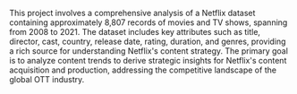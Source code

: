 This project involves a comprehensive analysis of a Netflix dataset containing approximately 8,807 records of movies and TV shows, spanning from 2008 to 2021. The dataset includes key attributes such as title, director, cast, country, release date, rating, duration, and genres, providing a rich source for understanding Netflix's content strategy. The primary goal is to analyze content trends to derive strategic insights for Netflix's content acquisition and production, addressing the competitive landscape of the global OTT industry.
